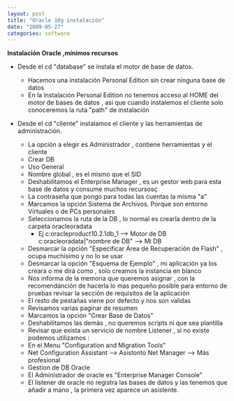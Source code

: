 ```yaml
---
layout: post
title: "Oracle 10g instalación"
date: "2009-05-27"
categories: software
---
```


**Instalación Oracle ,mínimos recursos**

- Desde el cd "database" se instala el motor de base de datos.
    - Hacemos una instalación Personal Edition sin crear ninguna base de datos
    - En la instalación Personal Edition no tenemos acceso al HOME del motor de bases de datos , así que cuando instalemos el cliente solo conoceremos la ruta "path" de instalación

- Desde el cd "cliente" instalamos el cliente y las herramientas de administración.
    - La opción a elegir es Administrador , contiene herramientas y el cliente
    - Crear DB
    - Uso General
    - Nombre global , es el mismo que el SID
    - Deshabilitamos el Enterprise Manager , es un gestor web para esta base de datos y consume muchos recursosç
    - La contraseña que pongo para todas las cuentas la misma "a"
    - Marcamos la opción Sistema de Archivos. Porque son entorno Virtuales o de PCs personales
    - Seleccionamos la ruta de la DB , lo normal es crearla dentro de la carpeta oracleoradata
        - Ej c:oracleproduct10.2.1db\_1 --> Motor de DB c:oracleoradata|"nombre de DB" --> Mi DB
    - Desmarcar la opción "Especificar Área de Recuperación de Flash" , ocupa muchísimo y no lo se usar
    - Desmarcar la opción "Esquema de Ejemplo" , mi aplicación ya los creara o me dirá como , solo creamos la instancia en blanco
    - Nos informa de la memoria que queremos asignar , con la recomendanción de hacerla lo mas pequeño posible para entorno de pruebas revisar la sección de requisitos de la aplicación
    - El resto de pestañas viene por defecto y nos son validas
    - Revisamos varias paginar de resumen
    - Marcamos la opción "Crear Base de Datos"
    - Deshabilitamos las demás , no queremos scripts ni que sea plantilla
    - Revisar que exista un servicio de nombre Listener , si no existe podemos utilizamos :
    - En el Menu "Configuration and Migration Tools"
    - Net Configuration Assistant --> Asistonto Net Manager --> Más profesional
    - Gestion de DB Oracle
    - El Administrador de oracle es "Enterprise Manager Console"
    - El listener de oracle no registra las bases de datos y las tenemos que añadir a mano , la primera vez aparece un asistente.
